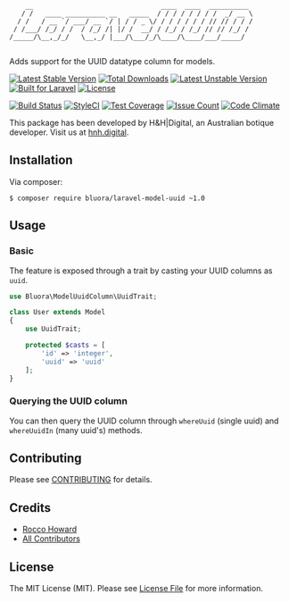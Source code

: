 ```
    __                                ____  ____  __________ 
   / /   ____ __________ __   _____  / / / / / / / /  _/ __ \
  / /   / __ `/ ___/ __ `/ | / / _ \/ / / / / / / // // / / /
 / /___/ /_/ / /  / /_/ /| |/ /  __/ / /_/ / /_/ // // /_/ / 
/_____/\__,_/_/   \__,_/ |___/\___/_/\____/\____/___/_____/  
                                                             
```

Adds support for the UUID datatype column for models.

[![Latest Stable Version](https://poser.pugx.org/bluora/laravel-model-uuid/v/stable.svg)](https://packagist.org/packages/bluora/laravel-model-uuid) [![Total Downloads](https://poser.pugx.org/bluora/laravel-model-uuid/downloads.svg)](https://packagist.org/packages/bluora/laravel-model-uuid) [![Latest Unstable Version](https://poser.pugx.org/bluora/laravel-model-uuid/v/unstable.svg)](https://packagist.org/packages/bluora/laravel-model-uuid) [![Built for Laravel](https://img.shields.io/badge/Built_for-Laravel-green.svg)](https://laravel.com/) [![License](https://poser.pugx.org/bluora/laravel-model-uuid/license.svg)](https://packagist.org/packages/bluora/laravel-model-uuid)

[![Build Status](https://travis-ci.org/bluora/laravel-model-uuid.svg?branch=master)](https://travis-ci.org/bluora/laravel-model-uuid) [![StyleCI](https://styleci.io/repos/61543214/shield?branch=master)](https://styleci.io/repos/61543214) [![Test Coverage](https://codeclimate.com/github/bluora/laravel-model-uuid/badges/coverage.svg)](https://codeclimate.com/github/bluora/laravel-model-uuid/coverage) [![Issue Count](https://codeclimate.com/github/bluora/laravel-model-uuid/badges/issue_count.svg)](https://codeclimate.com/github/bluora/laravel-model-uuid) [![Code Climate](https://codeclimate.com/github/bluora/laravel-model-uuid/badges/gpa.svg)](https://codeclimate.com/github/bluora/laravel-model-uuid) 

This package has been developed by H&H|Digital, an Australian botique developer. Visit us at [hnh.digital](http://hnh.digital).

## Installation

Via composer:

`$ composer require bluora/laravel-model-uuid ~1.0`

## Usage

### Basic

The feature is exposed through a trait by casting your UUID columns as `uuid`.

```php
use Bluora\ModelUuidColumn\UuidTrait;

class User extends Model
{
    use UuidTrait;

    protected $casts = [
        'id' => 'integer',
        'uuid' => 'uuid'
    ];
}
```

### Querying the UUID column

You can then query the UUID column through `whereUuid` (single uuid) and `whereUuidIn` (many uuid's) methods.

## Contributing

Please see [CONTRIBUTING](https://github.com/bluora/laravel-model-uuid/blob/master/CONTRIBUTING.md) for details.

## Credits

* [Rocco Howard](https://github.com/therocis)
* [All Contributors](https://github.com/bluora/laravel-model-uuid/contributors)

## License

The MIT License (MIT). Please see [License File](https://github.com/bluora/laravel-model-uuid/blob/master/LICENSE) for more information.
